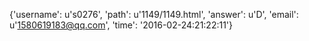 {'username': u's0276', 'path': u'1149/1149.html', 'answer': u'D', 'email': u'1580619183@qq.com', 'time': '2016-02-24:21:22:11'}